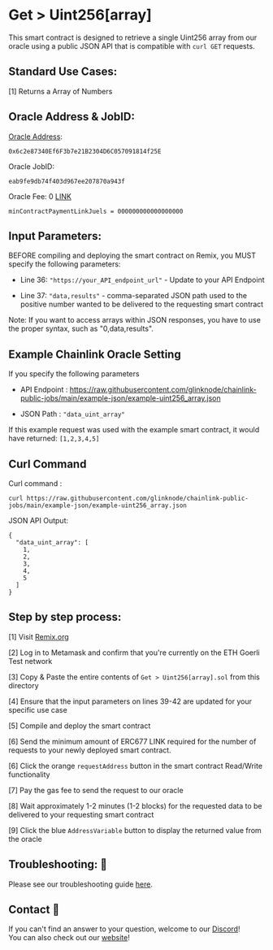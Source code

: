 # Get > Uint256[array]
This smart contract is designed to retrieve a single Uint256 array from our oracle using a public JSON API that is compatible with `curl GET` requests.

## Standard Use Cases:
[1] Returns a Array of Numbers

## Oracle Address & JobID:
[Oracle Address](https://goerli.etherscan.io/address/0x6c2e87340Ef6F3b7e21B2304D6C057091814f25E): 
```
0x6c2e87340Ef6F3b7e21B2304D6C057091814f25E
```
Oracle JobID: 
```
eab9fe9db74f403d967ee207870a943f
```
Oracle Fee: 0 [LINK](https://goerli.etherscan.io/token/0x326C977E6efc84E512bB9C30f76E30c160eD06FB)
```
minContractPaymentLinkJuels = 000000000000000000
```
## Input Parameters:
BEFORE compiling and deploying the smart contract on Remix, you MUST specify the following parameters:

* Line 36: `"https://your_API_endpoint_url"` - Update to your API Endpoint

* Line 37: `"data,results"` - comma-separated JSON path used to the positive number wanted to be delivered to the requesting smart contract

Note: If you want to access arrays within JSON responses, you have to use the proper syntax, such as "0,data,results".

## Example Chainlink Oracle Setting
If you specify the following parameters

* API Endpoint : https://raw.githubusercontent.com/glinknode/chainlink-public-jobs/main/example-json/example-uint256_array.json

* JSON Path : `"data_uint_array"`

If this example request was used with the example smart contract, it would have returned: `[1,2,3,4,5]`

## Curl Command
Curl command : 
```
curl https://raw.githubusercontent.com/glinknode/chainlink-public-jobs/main/example-json/example-uint256_array.json
```

JSON API Output:
```
{
  "data_uint_array": [
    1,
    2,
    3,
    4,
    5
  ]
}
```

## Step by step process:
[1] Visit [Remix.org](https://remix.ethereum.org/)

[2] Log in to Metamask and confirm that you're currently on the ETH Goerli Test network

[3] Copy & Paste the entire contents of `Get > Uint256[array].sol` from this directory

[4] Ensure that the input parameters on lines 39-42 are updated for your specific use case

[5] Compile and deploy the smart contract

[6] Send the minimum amount of ERC677 LINK required for the number of requests to your newly deployed smart contract.

[6] Click the orange `requestAddress` button in the smart contract Read/Write functionality

[7] Pay the gas fee to send the request to our oracle

[8] Wait approximately 1-2 minutes (1-2 blocks) for the requested data to be delivered to your requesting smart contract

[9] Click the blue `AddressVariable` button to display the returned value from the oracle

## Troubleshooting: :nut_and_bolt:
Please see our troubleshooting guide [here](https://github.com/glinknode/chainlink-public-jobs#troubleshooting-nut_and_bolt).

## Contact :iphone:
If you can't find an answer to your question, welcome to our [Discord](https://discord.gg/a69JjGd3y6)!  
You can also check out our [website](https://www.glink.solutions)!



